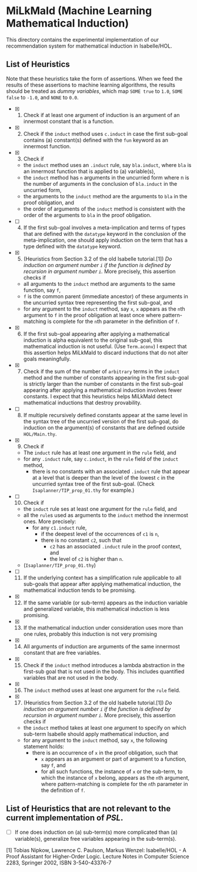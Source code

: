 # MiLkMaId (Machine Learning Mathematical Induction)

This directory contains the experimental implementation of our recommendation system for mathematical induction in Isabelle/HOL.

## List of Heuristics

Note that these heuristics take the form of assertions. When we feed the results of these assertions to machine
learning algorithms, the results should be treated as _dummy variables_, which map `SOME true` to `1.0`, 
`SOME false` to `-1.0`, and `NONE` to `0.0`.

- [X] 1. Check if at least one argument of induction is an argument of an innermost constant that is a function.
- [X] 2. Check if the `induct` method uses `c.induct` in case the first sub-goal contains (a) constant(s) defined with 
         the `fun` keyword as an innermost function.
- [X] 3. Check if
   - the `induct` method uses an `.induct` rule, say `bla.induct`,
     where `bla` is an innermost function that is applied to (a) variable(s),
   - the `induct` method has `n` arguments in the uncurried form where
     n is the number of arguments in the conclusion of `bla.induct` in the uncurried form,
   - the arguments to the `induct` method are the arguments to `bla` in the proof obligation, and
   - the order of arguments of the `induct` method is consistent with the order of the arguments to 
     `bla` in the proof obligation.
- [ ] 4. If the first sub-goal involves a meta-implication and terms of types that are defined with the `datatype` keyword
         in the conclusion of the meta-implication, one should apply induction on the term
         that has a type defined with the `datatype` keyword.
- [X] 5. (Heuristics from Section 3.2 of the old Isabelle tutorial.[1]) _Do induction on argument number `i`
         if the function is defined by recursion in argument number `i`._
         More precisely, this assertion checks if
   - all arguments to the `induct` method are arguments to the same function, say `f`,
   - `f` is the common parent (immediate ancestor) of these arguments in the uncurried syntax tree
     representing the first sub-goal, and
   - for any argument to the `induct` method, say `x`, `x` appears as the `n`th argument to `f`
     in the proof obligation at least once where
     pattern-matching is complete for the `n`th parameter in the definition of `f`.
- [X] 6. If the first sub-goal appearing after applying a mathematical induction is alpha equivalent to
         the original sub-goal, this mathematical induction is not useful. (Use `Term.aconv`)
         I expect that this assertion helps MiLkMaId to discard inductions that do not alter goals meaningfully.
- [X] 7. Check if the sum of the number of `arbitrary` terms in the `induct` method and the number of constants appearing
         in the first sub-goal is strictly larger than the number of constants in the first sub-goal appearing
         after applying a mathematical induction involves fewer constants.
         I expect that this heuristics helps MiLkMaId detect mathematical inductions that destroy provability.
- [ ] 8. If multiple recursively defined constants appear at the same level in the syntax tree of 
         the uncurried version of the first sub-goal, do induction on the argument(s) of constants that are defined outside
         `HOL/Main.thy`.
- [X] 9. Check if
   - The `induct` rule has at least one argument in the `rule` field, and
   - for any `.induct` rule, say `c.induct`, in the `rule` field of the `induct` method,
      - there is no constants with an associated `.induct` rule that appear at a level that is deeper than the level of
        the lowest `c` in the uncurried syntax tree of the first sub-goal.
        (Check `Isaplanner/TIP_prop_01.thy` for example.)
- [ ] 10. Check if
   - the `induct` rule ses at least one argument for the `rule` field, and
   - all the `rule`s used as arguments to the `induct` method the innermost ones. More precisely: 
      - for any `c1.induct` rule,
         - if the deepest level of the occurrences of `c1` is `n`,
         - there is no constant `c2`, such that
            - `c2` has an associated `.induct` rule in the proof context, and
            - the level of `c2` is higher than `n`.
   - (`Isaplanner/TIP_prop_01.thy`)
- [ ] 11. If the underlying context has a simplification rule applicable to
          all sub-goals that appear after applying mathematical induction, the mathematical induction tends to be promising.
- [X] 12. If the same variable (or sub-term) appears as the induction variable and generalized variable,
          this mathematical induction is less promising.
- [X] 13. If the mathematical induction under consideration uses more than one rules,
          probably this induction is not very promising
- [X] 14. All arguments of induction are arguments of the same innermost constant that are free variables.
- [X] 15. Check if the `induct` method introduces a lambda abstraction in the first-sub goal that is not used in the body.
          This includes quantified variables that are not used in the body.
- [X] 16. The `induct` method uses at least one argument for the `rule` field.
- [X] 17. (Heuristics from Section 3.2 of the old Isabelle tutorial.[1]) _Do induction on argument number `i`
         if the function is defined by recursion in argument number `i`._
         More precisely, this assertion checks if
   - the `induct` method takes at least one argument to specify on which sub-term Isabelle should apply mathematical induction, and
   - for any argument to the `induct` method, say `x`, the following statement holds:
      - there is an occurrence of `x` in the proof obligation, such that
         - `x` appears as an argument or part of argument to a function, say `f`, and
         - for all such functions, the instance of `x` or the sub-term, to which the instance of `x` belong,
           appears as the `n`th argument, where
           pattern-matching is complete for the `n`th parameter in the definition of `f`.

## List of Heuristics that are not relevant to the current implementation of _PSL_.
- [ ] If one does induction on (a) sub-term(s) more complicated than (a) variable(s),
      generalize free variables appearing in the sub-term(s).

[1] Tobias Nipkow, Lawrence C. Paulson, Markus Wenzel: Isabelle/HOL - A Proof Assistant for Higher-Order Logic.
Lecture Notes in Computer Science 2283, Springer 2002, ISBN 3-540-43376-7

